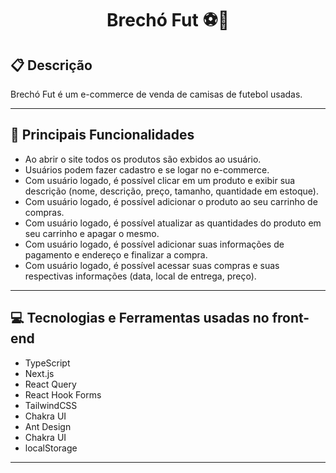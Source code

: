 # <p align = "center"> Brechó Fut ⚽👕 </p>

##  :clipboard: Descrição

Brechó Fut é um e-commerce de venda de camisas de futebol usadas.

***
##  :hammer: Principais Funcionalidades

- Ao abrir o site todos os produtos são exbidos ao usuário.
- Usuários podem fazer cadastro e se logar no e-commerce.
- Com usuário logado, é possível clicar em um produto e exibir sua descrição (nome, descrição, preço, tamanho, quantidade em estoque).
- Com usuário logado, é possível adicionar o produto ao seu carrinho de compras.
- Com usuário logado, é possível atualizar as quantidades do produto em seu carrinho e apagar o mesmo.
- Com usuário logado, é possível adicionar suas informações de pagamento e endereço e finalizar a compra.
- Com usuário logado, é possível acessar suas compras e suas respectivas informações (data, local de entrega, preço).

***

## :computer:	 Tecnologias e Ferramentas usadas no front-end

- TypeScript
- Next.js
- React Query
- React Hook Forms
- TailwindCSS
- Chakra UI
- Ant Design
- Chakra UI
- localStorage

***
